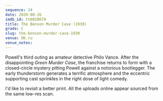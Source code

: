 ```yaml
---
sequence: 24
date: 2020-08-26
imdb_id: tt0020679
title: The Benson Murder Case (1930)
grade: C
slug: the-benson-murder-case-1930
venue: OK.ru
venue_notes:
---
```


Powell's third outing as amateur detective Philo Vance. After the disappointing <span data-imdb-id="tt0019949">_Green Murder Case_</span>, the franchise returns to form with a closed-circle mystery pitting Powell against a notorious bootlegger. The early thunderstorm generates a terrific atmosphere and the eccentric supporting cast sprinkles in the right dose of light comedy.

I'd like to revisit a better print. All the uploads online appear sourced from the same low-res scan.
